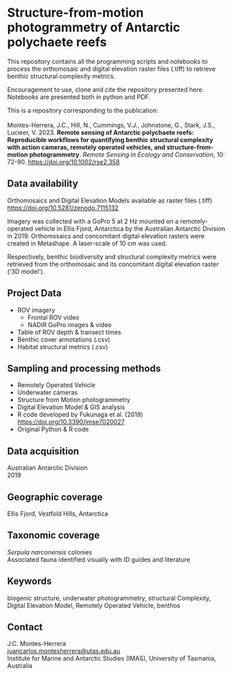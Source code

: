 # Structure-from-motion photogrammetry of Antarctic polychaete reefs
This repository contains all the programming scripts and notebooks to process the orthomosaic and digital elevation raster files (.tiff) to retrieve benthic structural complexity metrics.

Encouragement to use, clone and cite the repository presented here. Notebooks are presented both in python and PDF.

This is a repository corresponding to the publication:<br><br>
Montes-Herrera, J.C., Hill, N., Cummings, V.J., Johnstone, G., Stark, J.S., Lucieer, V. 2023. **Remote sensing of Antarctic polychaete reefs: Reproducible workflows for quantifying benthic structural complexity with action cameras, remotely operated vehicles, and structure-from-motion photogrammetry**. *Remote Sensing in Ecology and Conservation*, 10: 72-90. https://doi.org/10.1002/rse2.358

## Data availability
Orthomosaics and Digital Elevation Models available as raster files (.tiff)
https://doi.org/10.5281/zenodo.7115132

Imagery was collected with a GoPro 5 at 2 Hz mounted on a remotely-operated vehicle in Ellis Fjord, Antarctica by the Australian Antarctic Division in 2019. 
Orthomosaics and concomitant digital elevation rasters were created in Metashape. A laser-scale of 10 cm was used.

Respectively, benthic biodiversity and structural complexity metrics were retrieved from the orthomosaic and its concomitant digital elevation raster ('3D model').

## Project Data
- ROV imagery
	- Frontal ROV video
	- NADIR GoPro images & video
- Table of ROV depth & transect times
- Benthic cover annotations (.csv)
- Habitat structural metrics (.csv)

## Sampling and processing methods
- Remotely Operated Vehicle
- Underwater cameras
- Structure from Motion photogrammetry
- Digital Elevation Model & GIS analysis
- R code developed by Fukunaga et al. (2019) https://doi.org/10.3390/jmse7020027
- Original Python & R code

## Data acquisition
Australian Antarctic Division <br>
2019

## Geographic coverage
Ellis Fjord, Vestfold Hills, Antarctica

## Taxonomic coverage
_Serpula narconensis_ colonies <br>
Associated fauna identified visually with ID guides and literature

## Keywords
biogenic structure, underwater photogrammetry, structural Complexity, Digital Elevation Model, Remotely Operated Vehicle, benthos

## Contact
J.C. Montes-Herrera <br>
juancarlos.montesherrera@utas.edu.au <br>
Institute for Marine and Antarctic Studies (IMAS), University of Tasmania, Australia
